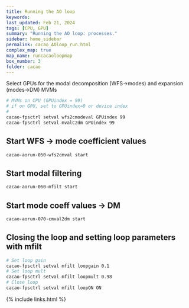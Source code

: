 ```yaml
---
title: Running the AO loop
keywords:
last_updated: Feb 21, 2024
tags: [CPU, GPU]
summary: "Running the AO loop: processes."
sidebar: home_sidebar
permalink: cacao_AOloop_run.html
complex_map: true
map_name: runcacaoloopmap
box_number: 3
folder: cacao
---
```


Select GPUs for the modal decomposition (WFS->modes) and expansion (modes->DM) MVMs

```bash
# MVMs on CPU (GPUindex = 99)
# if on GPU, set to GPUindex=0 or device index
#
cacao-fpsctrl setval wfs2cmodeval GPUindex 99
cacao-fpsctrl setval mvalC2dm GPUindex 99
```


## Start WFS -> mode coefficient values

```bash
cacao-aorun-050-wfs2cmval start
```


## Start modal filtering

```bash
cacao-aorun-060-mfilt start
```


## Start mode coeff values -> DM

```bash
cacao-aorun-070-cmval2dm start
```


## Closing the loop and setting loop parameters with mfilt

```bash
# Set loop gain
cacao-fpsctrl setval mfilt loopgain 0.1
# Set loop mult
cacao-fpsctrl setval mfilt loopmult 0.98
# Close loop
cacao-fpsctrl setval mfilt loopON ON
```


{% include links.html %}
